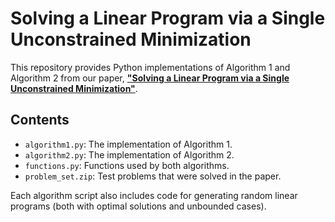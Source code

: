 # Solving a Linear Program via a Single Unconstrained Minimization

This repository provides Python implementations of Algorithm 1 and Algorithm 2 from our paper, **["Solving a Linear Program via a Single Unconstrained Minimization"](https://arxiv.org/abs/2505.21232)**.

## Contents

- `algorithm1.py`: The implementation of Algorithm 1.
- `algorithm2.py`: The implementation of Algorithm 2.
- `functions.py`: Functions used by both algorithms.
- `problem_set.zip`: Test problems that were solved in the paper.

Each algorithm script also includes code for generating random linear programs (both with optimal solutions and unbounded cases).
